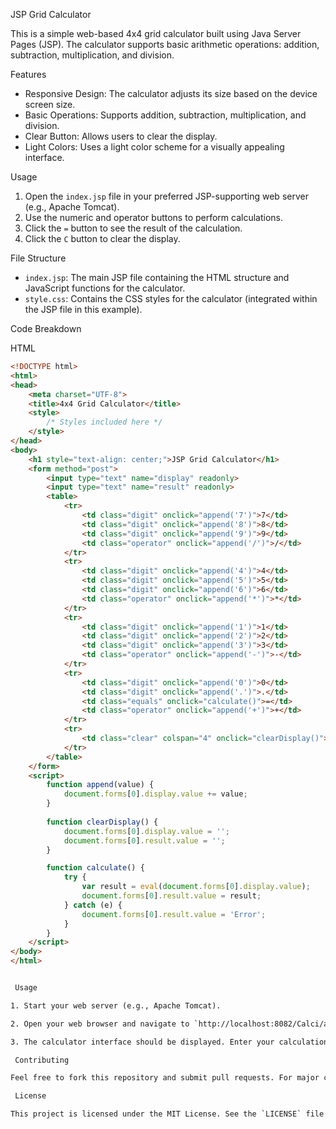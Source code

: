  JSP Grid Calculator

This is a simple web-based 4x4 grid calculator built using Java Server Pages (JSP). The calculator supports basic arithmetic operations: addition, subtraction, multiplication, and division.

 Features

- Responsive Design: The calculator adjusts its size based on the device screen size.
- Basic Operations: Supports addition, subtraction, multiplication, and division.
- Clear Button: Allows users to clear the display.
- Light Colors: Uses a light color scheme for a visually appealing interface.

 Usage

1. Open the `index.jsp` file in your preferred JSP-supporting web server (e.g., Apache Tomcat).
2. Use the numeric and operator buttons to perform calculations.
3. Click the `=` button to see the result of the calculation.
4. Click the `C` button to clear the display.

 File Structure

- `index.jsp`: The main JSP file containing the HTML structure and JavaScript functions for the calculator.
- `style.css`: Contains the CSS styles for the calculator (integrated within the JSP file in this example).

 Code Breakdown

 HTML

```html
<!DOCTYPE html>
<html>
<head>
    <meta charset="UTF-8">
    <title>4x4 Grid Calculator</title>
    <style>
        /* Styles included here */
    </style>
</head>
<body>
    <h1 style="text-align: center;">JSP Grid Calculator</h1>
    <form method="post">
        <input type="text" name="display" readonly>
        <input type="text" name="result" readonly>
        <table>
            <tr>
                <td class="digit" onclick="append('7')">7</td>
                <td class="digit" onclick="append('8')">8</td>
                <td class="digit" onclick="append('9')">9</td>
                <td class="operator" onclick="append('/')">/</td>
            </tr>
            <tr>
                <td class="digit" onclick="append('4')">4</td>
                <td class="digit" onclick="append('5')">5</td>
                <td class="digit" onclick="append('6')">6</td>
                <td class="operator" onclick="append('*')">*</td>
            </tr>
            <tr>
                <td class="digit" onclick="append('1')">1</td>
                <td class="digit" onclick="append('2')">2</td>
                <td class="digit" onclick="append('3')">3</td>
                <td class="operator" onclick="append('-')">-</td>
            </tr>
            <tr>
                <td class="digit" onclick="append('0')">0</td>
                <td class="digit" onclick="append('.')">.</td>
                <td class="equals" onclick="calculate()">=</td>
                <td class="operator" onclick="append('+')">+</td>
            </tr>
            <tr>
                <td class="clear" colspan="4" onclick="clearDisplay()">C</td>
            </tr>
        </table>
    </form>
    <script>
        function append(value) {
            document.forms[0].display.value += value;
        }
        
        function clearDisplay() {
            document.forms[0].display.value = '';
            document.forms[0].result.value = '';
        }

        function calculate() {
            try {
                var result = eval(document.forms[0].display.value);
                document.forms[0].result.value = result;
            } catch (e) {
                document.forms[0].result.value = 'Error';
            }
        }
    </script>
</body>
</html>


 Usage

1. Start your web server (e.g., Apache Tomcat).

2. Open your web browser and navigate to `http://localhost:8082/Calci/app.jsp` (adjust the URL based on your server configuration).

3. The calculator interface should be displayed. Enter your calculation by clicking the buttons on the grid, and the result will be shown in the result input box.

 Contributing

Feel free to fork this repository and submit pull requests. For major changes, please open an issue first to discuss what you would like to change.

 License

This project is licensed under the MIT License. See the `LICENSE` file for more information.

